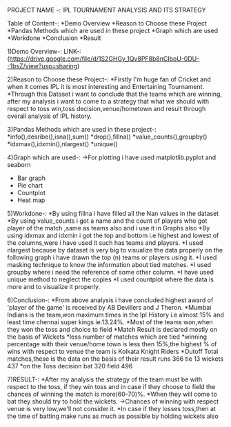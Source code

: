 PROJECT NAME -: IPL TOURNAMENT ANALYSIS AND ITS STRATEGY

Table of Content-:
*Demo Overview
*Reason to Choose these Project
*Pandas Methods which are used in these project
*Graph which are used
*Workdone
*Conclusion 
*Result


1)Demo Overview-:
LINK-:(https://drive.google.com/file/d/1S2GHGy_1Qv8PF8b8nCIboU-0DU--1bsZ/view?usp=sharing)

2)Reason to Choose these Project-:
*Firstly I'm huge fan of Cricket and when it comes IPL it is most interesting and Entertaining Tournament.
*Through this Dataset i want to conclude that the teams which are winning,
 after my analysis i want to come to a strategy that what we should with respect to 
 toss win,toss decision,venue/hometown and result through overall analysis of IPL history.

3)Pandas Methods which are used in these project-:
*info(),desribe(),isna(),sum()
*drop(),fillna()
*value_counts(),groupby()
*idxmax(),idxmin(),nlargest()
*unique()

4)Graph which are used-:
->For plotting i have used matplotlib.pyplot and seaborn
* Bar graph
* Pie chart 
* Countplot
* Heat map

5)Workdone-:
*By using fillna i have filled all the Nan values in the dataset
*By using value_counts i got a name and the count of players who got
player of the match ,same as teams also and i use it in Graphs also
*By using idxmax and idxmin i got the top and bottom i.e highest and lowest 
of the columns,were i have used it such has teams and players.
*I used nlargest because by dataset is very big to visualize the data 
properly on the following graph i have drawn the top (n) teams or players
using it.
*I used masking technique to know the information about tied matches.
*I used groupby where i need the reference of some other column.
*I have used unique method to neglect the copies
*I used countplot where the data is more and to visualize it properly.


6)Conclusion-:
*From above analysis i have concluded highest award of 'player of the game' is received by AB Devillers and J Theron.
*Mumbai Indians is the team,won maximum times in the Ipl History i.e almost 15% and least time chennai super kings ie.13.24%.
*Most of the teams won,when they won the toss and choice to field 
*Match Result is declared mostly on the basis of Wickets 
*less number of matches which are tied
*winning percentage with their venue/home town is less then 15%,the highest % of wins with respect to venue the team is Kolkata Knight Riders
*Outoff Total matches,these is the data on the basis of their result runs 366 tie 13 wickets 437 
*on the Toss decision bat 320 field 496

7)RESULT-:
*After my analysis the strategy of the team must be with respect to the toss,
if they win toss and in case if they choose to field the chances of winning the match is more(60-70)%.
*When they will come to bat they should try to hold the wickets. ->Chances of winning with respect venue is very low,we'll not consider it.
*In case if they losses toss,then at the time of batting make runs as much as possible by holding wickets also
